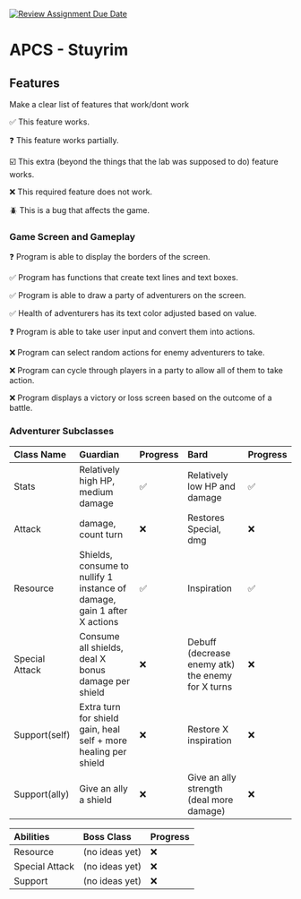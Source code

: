 
[![Review Assignment Due Date](https://classroom.github.com/assets/deadline-readme-button-22041afd0340ce965d47ae6ef1cefeee28c7c493a6346c4f15d667ab976d596c.svg)](https://classroom.github.com/a/KprAwj1n)
# APCS - Stuyrim

## Features

Make a clear list of features that work/dont work

:white_check_mark: This feature works.

:question: This feature works partially.

:ballot_box_with_check: This extra (beyond the things that the lab was supposed to do) feature works.

:x: This required feature does not work.

:beetle: This is a bug that affects the game.

### Game Screen and Gameplay
:question: Program is able to display the borders of the screen.

:white_check_mark: Program has functions that create text lines and text boxes.

:white_check_mark: Program is able to draw a party of adventurers on the screen.

:white_check_mark: Health of adventurers has its text color adjusted based on value.

:question: Program is able to take user input and convert them into actions.

:x: Program can select random actions for enemy adventurers to take.

:x: Program can cycle through players in a party to allow all of them to take action.

:x: Program displays a victory or loss screen based on the outcome of a battle.

### Adventurer Subclasses
|Class Name|Guardian|Progress|Bard|Progress|
|:-|:-|:-|:-|:-|
|Stats|Relatively high HP, medium damage|:white_check_mark:|Relatively low HP and damage|:white_check_mark:|
|Attack|damage, count turn|:x:|Restores Special, dmg|:x:|
|Resource|Shields, consume to nullify 1 instance of damage, gain 1 after X actions|:white_check_mark:|Inspiration|:white_check_mark:|
|Special Attack|Consume all shields, deal X bonus damage per shield|:x:|Debuff (decrease enemy atk) the enemy for X turns|:x:|
|Support(self)|Extra turn for shield gain, heal self + more healing per shield|:x:|Restore X inspiration|:x:|
|Support(ally)|Give an ally a shield|:x:|Give an ally strength (deal more damage)|:x:|

|Abilities|Boss Class|Progress|
|:-|:-|:-|
|Resource|(no ideas yet)|:x:|
|Special Attack|(no ideas yet)|:x:|
|Support|(no ideas yet)|:x:|
